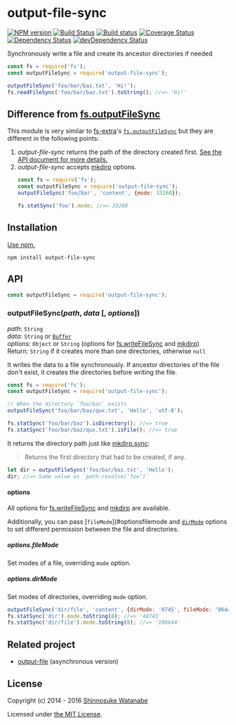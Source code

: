 # output-file-sync

[![NPM version](https://img.shields.io/npm/v/output-file-sync.svg)](https://www.npmjs.com/package/output-file-sync)
[![Build Status](https://travis-ci.org/shinnn/output-file-sync.svg?branch=master)](https://travis-ci.org/shinnn/output-file-sync)
[![Build status](https://ci.appveyor.com/api/projects/status/3qjn5ktuqb6w2cae?svg=true)](https://ci.appveyor.com/project/ShinnosukeWatanabe/output-file-sync)
[![Coverage Status](https://img.shields.io/coveralls/shinnn/output-file-sync.svg)](https://coveralls.io/r/shinnn/output-file-sync)
[![Dependency Status](https://david-dm.org/shinnn/output-file-sync.svg)](https://david-dm.org/shinnn/output-file-sync)
[![devDependency Status](https://david-dm.org/shinnn/output-file-sync/dev-status.svg)](https://david-dm.org/shinnn/output-file-sync#info=devDependencies)

Synchronously write a file and create its ancestor directories if needed

```javascript
const fs = require('fs');
const outputFileSync = require('output-file-sync');

outputFileSync('foo/bar/baz.txt', 'Hi!');
fs.readFileSync('foo/bar/baz.txt').toString(); //=> 'Hi!'
```

## Difference from [fs.outputFileSync](https://www.npmjs.com/package/fs-extra#outputfilefile-data-options-callback)

This module is very similar to [fs-extra](https://github.com/jprichardson/node-fs-extra)'s [`fs.outputFileSync`](https://github.com/jprichardson/node-fs-extra#outputfilefile-data-options-callback) but they are different in the following points:

1. *output-file-sync* returns the path of the directory created first. [See the API document for more details.](#outputfilesyncpath-data--options)
2. *output-file-sync* accepts [mkdirp] options.
   ```javascript
   const fs = require('fs');
   const outputFileSync = require('output-file-sync');
   outputFileSync('foo/bar', 'content', {mode: 33260});

   fs.statSync('foo').mode; //=> 33260
   ```

## Installation

[Use npm.](https://docs.npmjs.com/cli/install)

```
npm install output-file-sync
```

## API

```javascript
const outputFileSync = require('output-file-sync');
```

### outputFileSync(*path*, *data* [, *options*])

*path*: `String`  
*data*: `String` or [`Buffer`](https://nodejs.org/api/buffer.html#buffer_class_buffer)  
*options*: `Object` or `String` (options for [fs.writeFileSync] and [mkdirp])  
Return: `String` if it creates more than one directories, otherwise `null`

It writes the data to a file synchronously. If ancestor directories of the file don't exist, it creates the directories before writing the file.

```javascript
const fs = require('fs');
const outputFileSync = require('output-file-sync');

// When the directory `foo/bar` exists
outputFileSync('foo/bar/baz/qux.txt', 'Hello', 'utf-8');

fs.statSync('foo/bar/baz').isDirectory(); //=> true
fs.statSync('foo/bar/baz/qux.txt').isFile(); //=> true
```

It returns the directory path just like [mkdirp.sync](https://github.com/substack/node-mkdirp#mkdirpsyncdir-opts):

> Returns the first directory that had to be created, if any.

```javascript
let dir = outputFileSync('foo/bar/baz.txt', 'Hello');
dir; //=> Same value as `path.resolve('foo')`
```

#### options

All options for [fs.writeFileSync] and [mkdirp] are available.

Additionally, you can pass [`fileMode`](#optionsfilemode and [`dirMode`](#optionsdirmode) options to set different permission between the file and directories.

##### options.fileMode

Set modes of a file, overriding `mode` option.

##### options.dirMode

Set modes of directories, overriding `mode` option.

```javascript
outputFileSync('dir/file', 'content', {dirMode: '0745', fileMode: '0644'});
fs.statSync('dir').mode.toString(8); //=> '40745'
fs.statSync('dir/file').mode.toString(8); //=> '100644'
```

## Related project

* [output-file](https://github.com/shinnn/output-file) (asynchronous version)

## License

Copyright (c) 2014 - 2016 [Shinnosuke Watanabe](https://github.com/shinnn)

Licensed under [the MIT License](./LICENSE).

[fs.writeFileSync]: https://nodejs.org/api/fs.html#fs_fs_writefilesync_file_data_options
[mkdirp]: https://github.com/substack/node-mkdirp
